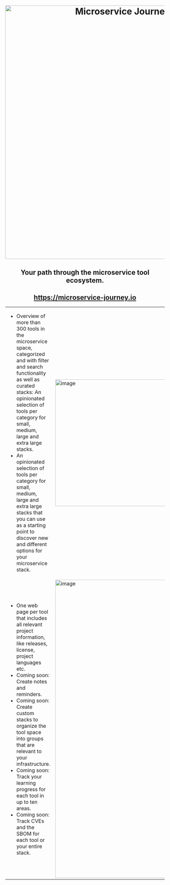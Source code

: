 <h1 align="center">
    <a href="https://microservice-journey.io/" target="_blank">
        <img width="800" alt="Microservice Journey Logo" src="https://github.com/user-attachments/assets/bd3ea414-89fe-4c22-b44e-853fa6e09f97" />
    </a>
</h1>

<h2 align="center">Your path through the microservice tool ecosystem.</h2>

<h2 align="center">
    <a href="https://microservice-journey.io/" target="_blank">
        https://microservice-journey.io
    </a>
</h2>

<table>
    <tr>
        <td width="50%">
            <ul>
                <li>Overview of more than 300 tools in the microservice space, categorized and with filter and search functionality as well as curated stacks: An opinionated selection of tools per category for small, medium, large and extra large stacks.</li>
                <li>An opinionated selection of tools per category for small, medium, large and extra large stacks that you can use as a starting point to discover new and different options for your microservice stack.</li>
            </ul>
        </td>
        <td width="50%">
            <img width="400" alt="image" src="https://github.com/user-attachments/assets/0377a45f-2e0b-463a-ba06-5766c68ea884" /> 
        </td>
    </tr>
    <tr>
        <td width="50%">
            <ul>
                <li>One web page per tool that includes all relevant project information, like releases, license, project languages etc.</li>
                <li>Coming soon: Create notes and reminders.</li>
                <li>Coming soon: Create custom stacks to organize the tool space into groups that are relevant to your infrastructure.</li>
                <li>Coming soon: Track your learning progress for each tool in up to ten areas.</li>
                <li>Coming soon: Track CVEs and the SBOM for each tool or your entire stack.</li>
            </ul>
        </td>
        <td width="50%">
            <img width="941" alt="image" src="https://github.com/user-attachments/assets/d4a6ad1e-1a54-4551-acfe-1006fc107e32" />
        </td>
    </tr>
</table>

